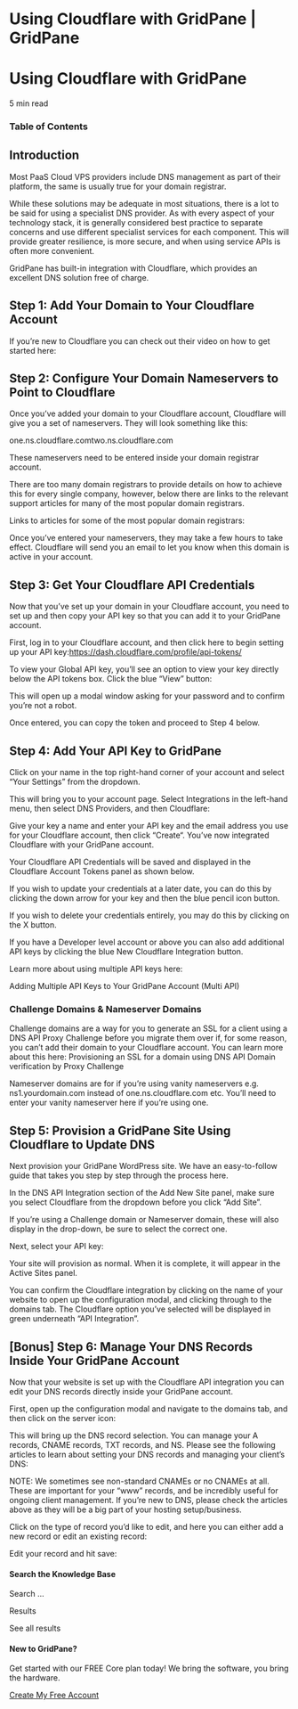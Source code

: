 # Using Cloudflare with GridPane | GridPane

# Using Cloudflare with GridPane

 

5 min read 

### Table of Contents

 

## Introduction

Most PaaS Cloud VPS providers include DNS management as part of their platform, the same is usually true for your domain registrar.

While these solutions may be adequate in most situations, there is a lot to be said for using a specialist DNS provider. As with every aspect of your technology stack, it is generally considered best practice to separate concerns and use different specialist services for each component. This will provide greater resilience, is more secure, and when using service APIs is often more convenient.

GridPane has built-in integration with Cloudflare, which provides an excellent DNS solution free of charge.

 

## Step 1: Add Your Domain to Your Cloudflare Account

If you’re new to Cloudflare you can check out their video on how to get started here:

 

 

## Step 2: Configure Your Domain Nameservers to Point to Cloudflare

Once you’ve added your domain to your Cloudflare account, Cloudflare will give you a set of nameservers. They will look something like this:

one.ns.cloudflare.comtwo.ns.cloudflare.com

These nameservers need to be entered inside your domain registrar account.

There are too many domain registrars to provide details on how to achieve this for every single company, however, below there are links to the relevant support articles for many of the most popular domain registrars.

Links to articles for some of the most popular domain registrars:

Once you’ve entered your nameservers, they may take a few hours to take effect. Cloudflare will send you an email to let you know when this domain is active in your account.

 

## Step 3: Get Your Cloudflare API Credentials

Now that you’ve set up your domain in your Cloudflare account, you need to set up and then copy your API key so that you can add it to your GridPane account.

First, log in to your Cloudflare account, and then click here to begin setting up your API key:https://dash.cloudflare.com/profile/api-tokens/

To view your Global API key, you’ll see an option to view your key directly below the API tokens box. Click the blue “View” button:

This will open up a modal window asking for your password and to confirm you’re not a robot.

Once entered, you can copy the token and proceed to Step 4 below.

 

## Step 4: Add Your API Key to GridPane

Click on your name in the top right-hand corner of your account and select “Your Settings” from the dropdown.

This will bring you to your account page. Select Integrations in the left-hand menu, then select DNS Providers, and then Cloudflare:

Give your key a name and enter your API key and the email address you use for your Cloudflare account, then click “Create“. You’ve now integrated Cloudflare with your GridPane account.

Your Cloudflare API Credentials will be saved and displayed in the Cloudflare Account Tokens panel as shown below.

If you wish to update your credentials at a later date, you can do this by clicking the down arrow for your key and then the blue pencil icon button.

If you wish to delete your credentials entirely, you may do this by clicking on the X button.

If you have a Developer level account or above you can also add additional API keys by clicking the blue New Cloudflare Integration button.

Learn more about using multiple API keys here:

Adding Multiple API Keys to Your GridPane Account (Multi API)

### Challenge Domains & Nameserver Domains

Challenge domains are a way for you to generate an SSL for a client using a DNS API Proxy Challenge before you migrate them over if, for some reason, you can’t add their domain to your Cloudflare account. You can learn more about this here: Provisioning an SSL for a domain using DNS API Domain verification by Proxy Challenge

Nameserver domains are for if you’re using vanity nameservers e.g. ns1.yourdomain.com instead of one.ns.cloudflare.com etc. You’ll need to enter your vanity nameserver here if you’re using one.

 

## Step 5: Provision a GridPane Site Using Cloudflare to Update DNS

Next provision your GridPane WordPress site. We have an easy-to-follow guide that takes you step by step through the process here.

In the DNS API Integration section of the Add New Site panel, make sure you select Cloudflare from the dropdown before you click “Add Site”.

If you’re using a Challenge domain or Nameserver domain, these will also display in the drop-down, be sure to select the correct one.

Next, select your API key:

Your site will provision as normal. When it is complete, it will appear in the Active Sites panel.

You can confirm the Cloudflare integration by clicking on the name of your website to open up the configuration modal, and clicking through to the domains tab. The Cloudflare option you’ve selected will be displayed in green underneath “API Integration”.

 

## [Bonus] Step 6: Manage Your DNS Records Inside Your GridPane Account

Now that your website is set up with the Cloudflare API integration you can edit your DNS records directly inside your GridPane account.

First, open up the configuration modal and navigate to the domains tab, and then click on the server icon:

This will bring up the DNS record selection. You can manage your A records, CNAME records, TXT records, and NS. Please see the following articles to learn about setting your DNS records and managing your client’s DNS:

NOTE: We sometimes see non-standard CNAMEs or no CNAMEs at all. These are important for your “www” records, and be incredibly useful for ongoing client management. If you’re new to DNS, please check the articles above as they will be a big part of your hosting setup/business.

Click on the type of record you’d like to edit, and here you can either add a new record or edit an existing record:

Edit your record and hit save:

 

 

#### Search the Knowledge Base

Search ...

 Results

See all results

#### New to GridPane?

Get started with our FREE Core plan today! We bring the software, you bring the hardware.

[Create My Free Account](https://gridpane.com/checkout/?plan=core)

